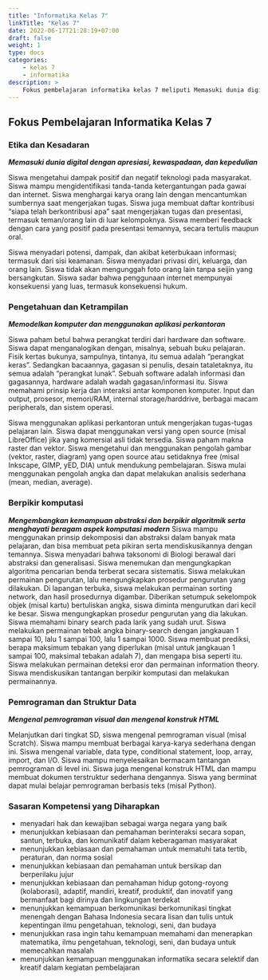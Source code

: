 ```yaml
---
title: "Informatika Kelas 7"
linkTitle: "Kelas 7"
date: 2022-06-17T21:28:19+07:00
draft: false
weight: 1
type: docs
categories:
    - kelas 7
    - informatika
description: >
    Fokus pembelajaran informatika kelas 7 meliputi Memasuki dunia digital dengan apresiasi, kewaspadaan, dan kepedulian; Memodelkan komputer dan menggunakan aplikasi perkantoran; Mengembangkan kemampuan abstraksi dan berpikir algoritmik serta menghayati beragam aspek komputasi modern; Mengenal pemrograman visual dan mengenal konstruk HTML
---
```

## Fokus Pembelajaran Informatika Kelas 7
### Etika dan Kesadaran
***Memasuki dunia digital dengan apresiasi, kewaspadaan, dan kepedulian***

Siswa mengetahui dampak positif dan negatif teknologi pada masyarakat. Siswa mampu mengidentifikasi tanda-tanda ketergantungan pada gawai dan internet. Siswa menghargai karya orang lain dengan mencantumkan sumbernya saat mengerjakan tugas. Siswa juga membuat daftar kontribusi “siapa telah berkontribusi apa” saat mengerjakan tugas dan presentasi, termasuk teman/orang lain di luar kelompoknya. Siswa memberi feedback dengan cara yang positif pada presentasi temannya, secara tertulis maupun oral.

Siswa menyadari potensi, dampak, dan akibat keterbukaan informasi; termasuk dari sisi keamanan. Siswa menyadari privasi diri, keluarga, dan orang lain. Siswa tidak akan mengunggah foto orang lain tanpa seijin yang bersangkutan. Siswa sadar bahwa penggunaan internet mempunyai konsekuensi yang luas, termasuk konsekuensi hukum.

### Pengetahuan dan Ketrampilan
***Memodelkan komputer dan menggunakan aplikasi perkantoran***

Siswa paham betul bahwa perangkat terdiri dari hardware dan software. Siswa dapat menganalogikan dengan, misalnya, sebuah buku pelajaran. Fisik kertas bukunya, sampulnya, tintanya, itu semua adalah “perangkat keras”. Sedangkan bacaannya, gagasan si penulis, desain tataletaknya, itu semua adalah “perangkat lunak”. Sebuah software adalah informasi dan gagasannya, hardware adalah wadah gagasan/informasi itu. Siswa memahami prinsip kerja dan interaksi antar komponen komputer. Input dan output, prosesor, memori/RAM, internal storage/harddrive, berbagai macam peripherals, dan sistem operasi.

Siswa menggunakan aplikasi perkantoran untuk mengerjakan tugas-tugas pelajaran lain. Siswa dapat menggunakan versi yang open source (misal LibreOffice) jika yang komersial asli tidak tersedia. Siswa paham makna raster dan vektor. Siswa mengetahui dan menggunakan pengolah gambar (vektor, raster, diagram) yang open source atau setidaknya free (misal Inkscape, GIMP, yED, DIA) untuk mendukung pembelajaran. Siswa mulai menggunakan pengolah angka dan dapat melakukan analisis sederhana (mean, median, average).

### Berpikir komputasi
***Mengembangkan kemampuan abstraksi dan berpikir algoritmik serta menghayati beragam aspek komputasi modern***
Siswa mampu menggunakan prinsip dekomposisi dan abstraksi dalam banyak mata pelajaran, dan bisa membuat peta pikiran serta mendiskusikannya dengan temannya. Siswa menyadari bahwa taksonomi di Biologi berawal dari abstraksi dan generalisasi. Siswa menemukan dan mengungkapkan algoritma pencarian benda terberat secara sistematis. Siswa melakukan permainan pengurutan, lalu mengungkapkan prosedur pengurutan yang dilakukan. Di lapangan terbuka, siswa melakukan permainan sorting network, dan hasil prosedurnya digambar. Diberikan setumpuk sekelompok objek (misal kartu) bertuliskan angka, siswa diminta mengurutkan dari kecil ke besar. Siswa mengungkapkan prosedur pengurutan yang dia lakukan. Siswa memahami binary search pada larik yang sudah urut. Siswa melakukan permainan tebak angka binary-search dengan jangkauan 1 sampai 10, lalu 1 sampai 100, lalu 1 sampai 1000. Siswa membuat prediksi, berapa maksimum tebakan yang diperlukan (misal untuk jangkauan 1 sampai 100, maksimal tebakan adalah 7), dan mengapa bisa seperti itu. Siswa melakukan permainan deteksi eror dan permainan information theory. Siswa mendiskusikan tantangan berpikir komputasi dan melakukan permainannya.

### Pemrograman dan Struktur Data
***Mengenal pemrograman visual dan mengenal konstruk HTML***

Melanjutkan dari tingkat SD, siswa mengenal pemrograman visual (misal Scratch). Siswa mampu membuat berbagai karya-karya sederhana dengan ini. Siswa mengenal variable, data type, conditional statement, loop, array, import, dan I/O. Siswa mampu menyelesaikan bermacam tantangan pemrograman di level ini. Siswa juga mengenal konstruk HTML dan mampu membuat dokumen terstruktur sederhana dengannya. Siswa yang berminat dapat mulai belajar pemrograman berbasis teks (misal Python).

### Sasaran Kompetensi yang Diharapkan
- menyadari hak dan kewajiban sebagai warga negara yang baik
- menunjukkan kebiasaan dan pemahaman berinteraksi secara sopan, santun, terbuka, dan komunikatif dalam keberagaman masyarakat
- menunjukkan kebiasaan dan pemahaman untuk mematuhi tata tertib, peraturan, dan norma sosial
- menunjukkan kebiasaan dan pemahaman untuk bersikap dan berperilaku jujur
- menunjukkan kebiasaan dan pemahaman hidup gotong-royong (kolaborasi), adaptif, mandiri, kreatif, produktif, dan inovatif yang bermanfaat bagi dirinya dan lingkungan terdekat
- menunjukkan kemampuan berkomunikasi berkomunikasi tingkat menengah dengan Bahasa Indonesia secara lisan dan tulis untuk kepentingan ilmu pengetahuan, teknologi, seni, dan budaya
- menunjukkan rasa ingin tahu kemampuan memahami dan menerapkan matematika, ilmu pengetahuan, teknologi, seni, dan budaya untuk memecahkan masalah
- menunjukkan kemampuan menggunakan informatika secara selektif dan kreatif dalam kegiatan pembelajaran
